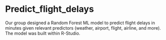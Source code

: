 # Predict_flight_delays
Our group designed a Random Forest ML model to predict flight delays in minutes given relevant predictors (weather, airport, flight, airline, and more). The model was built within R-Studio.
